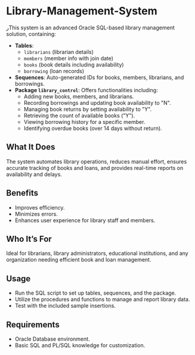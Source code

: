 # Library-Management-System
رThis system is an advanced Oracle SQL-based library management solution, containing:

- **Tables**: 
  - `librarians` (librarian details)
  - `members` (member info with join date)
  - `books` (book details including availability)
  - `borrowing` (loan records)
- **Sequences**: Auto-generated IDs for books, members, librarians, and borrowings.
- **Package `library_control`**: Offers functionalities including:
  - Adding new books, members, and librarians.
  - Recording borrowings and updating book availability to "N".
  - Managing book returns by setting availability to "Y".
  - Retrieving the count of available books ("Y").
  - Viewing borrowing history for a specific member.
  - Identifying overdue books (over 14 days without return).

## What It Does
The system automates library operations, reduces manual effort, ensures accurate tracking of books and loans, and provides real-time reports on availability and delays.

## Benefits
- Improves efficiency.
- Minimizes errors.
- Enhances user experience for library staff and members.

## Who It’s For
Ideal for librarians, library administrators, educational institutions, and any organization needing efficient book and loan management.

## Usage
- Run the SQL script to set up tables, sequences, and the package.
- Utilize the procedures and functions to manage and report library data.
- Test with the included sample insertions.

## Requirements
- Oracle Database environment.
- Basic SQL and PL/SQL knowledge for customization.

